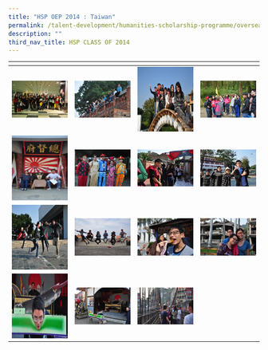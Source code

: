 ```yaml
---
title: "HSP OEP 2014 : Taiwan"
permalink: /talent-development/humanities-scholarship-programme/overseasexposure-education-gallery/2014-2/
description: ""
third_nav_title: HSP CLASS OF 2014
---
```

<table>
<thead>
  <tr>
    <th style="width:200px"></th>
    <th style="width:200px"></th>
    <th style="width:200px"></th>
		<th style="width:200px"></th>
  </tr>
</thead>
<tbody>
  <tr>
    <td style ="text-align:center"><a href="/images/2014-Taiwan%201.jpeg"> <img src="/images/2014-Taiwan%201.jpeg" style="width:200px"></a></td>
    <td style ="text-align:center"><a href="/images/2014-Taiwan%202.jpeg"> <img src="/images/2014-Taiwan%202.jpeg" style="width:200px"></a></td>
    <td style ="text-align:center"><a href="/images/2014-Taiwan%203.jpeg"> <img src="/images/2014-Taiwan%203.jpeg" style="width:200px; height: 130px"></a></td>
    <td style ="text-align:center"><a href="/images/2014-Taiwan%204.jpeg"> <img src="/images/2014-Taiwan%204.jpeg" style="width:200px"></a></td>
  </tr>
   <tr>
    <td style ="text-align:center"><a href="/images/2014-Taiwan%205.jpeg"> <img src="/images/2014-Taiwan%205.jpeg" style="width:200px; height: 130px"></a></td>
    <td style ="text-align:center"><a href="/images/2014-Taiwan%206.jpeg"> <img src="/images/2014-Taiwan%206.jpeg" style="width:200px"></a></td>
    <td style ="text-align:center"><a href="/images/2014-Taiwan%207.jpeg"> <img src="/images/2014-Taiwan%207.jpeg" style="width:200px"></a></td>
    <td style ="text-align:center"><a href="/images/2014-Taiwan%208.jpeg"> <img src="/images/2014-Taiwan%208.jpeg" style="width:200px"></a></td>
  </tr>
	<tr>
    <td style ="text-align:center"><a href="/images/2014-Taiwan%209.jpeg"> <img src="/images/2014-Taiwan%209.jpeg" style="width:200px; height: 130px"></a></td>
    <td style ="text-align:center"><a href="/images/2014-Taiwan%2010.jpeg"> <img src="/images/2014-Taiwan%2010.jpeg" style="width:200px"></a></td>
		<td style ="text-align:center"><a href="/images/2014-Taiwan%2011.jpeg"> <img src="/images/2014-Taiwan%2011.jpeg" style="width:200px"></a></td>
		<td style ="text-align:center"><a href="/images/2014-Taiwan%2012.jpeg"> <img src="/images/2014-Taiwan%2012.jpeg" style="width:200px"></a></td>
	</tr>
	<tr>
    <td style ="text-align:center"><a href="/images/2014-Taiwan%2013.jpeg"> <img src="/images/2014-Taiwan%2013.jpeg" style="width:200px; height: 130px"></a></td>
    <td style ="text-align:center"><a href="/images/2014-Taiwan%2014.jpeg"> <img src="/images/2014-Taiwan%2014.jpeg" style="width:200px"></a></td>
		<td style ="text-align:center"><a href="/images/2014-Taiwan%2015.jpeg"> <img src="/images/2014-Taiwan%2015.jpeg" style="width:200px"></a></td>
	</tr>
</tbody>
</table>
